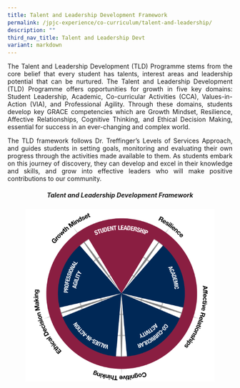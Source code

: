 ```yaml
---
title: Talent and Leadership Development Framework
permalink: /jpjc-experience/co-curriculum/talent-and-leadership/
description: ""
third_nav_title: Talent and Leadership Devt
variant: markdown
---
```

<div align="justify">
<p>
The Talent and Leadership Development (TLD) Programme stems from the core belief that every student has talents, interest areas and leadership potential that can be nurtured. The Talent and Leadership Development (TLD) Programme offers opportunities for growth in five key domains: Student Leadership, Academic, Co-curricular Activities (CCA), Values-in-Action (VIA), and Professional Agility. Through these domains, students develop key GRACE competencies which are Growth Mindset, Resilience, Affective Relationships, Cognitive Thinking, and Ethical Decision Making, essential for success in an ever-changing and complex world.
</p>

<p>
The TLD framework follows Dr. Treffinger’s Levels of Services Approach, and guides students in setting goals, monitoring and evaluating their own progress through the activities made available to them. As students embark on this journey of discovery, they can develop and excel in their knowledge and skills, and grow into effective leaders who will make positive contributions to our community. </p>

<center><h5><strong>Talent and Leadership Development Framework</strong></h5></center>

<figure>
<img src="/images/JPJC%20Experience/Co%20Curriculum/Talent%20and%20Leadership/TLD_Refresh.png">
</figure>

</div>